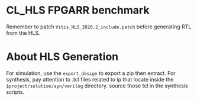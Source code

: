 # CL_HLS FPGARR benchmark
Remember to patch `Vitis_HLS_2020.2_include.patch` before generating RTL from
the HLS.

# About HLS Generation
For simulation, use the `export_design` to export a zip then extract.
For synthesis, pay attention to .tcl files related to ip that locate inside
the `$project/solution/syn/verilog` directory. source those tcl in the synthesis
scripts.
